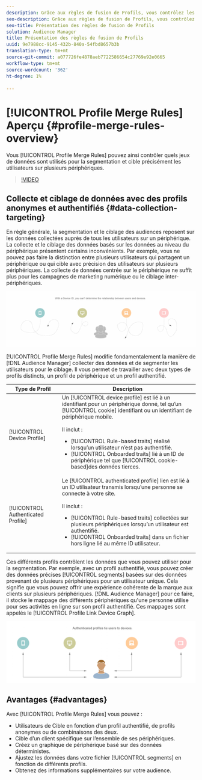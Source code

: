 ```yaml
---
description: Grâce aux règles de fusion de Profils, vous contrôlez les jeux de données utilisés pour la segmentation et pouvez cible une personne avec précision sur plusieurs périphériques.
seo-description: Grâce aux règles de fusion de Profils, vous contrôlez les jeux de données utilisés pour la segmentation et pouvez cible une personne avec précision sur plusieurs périphériques.
seo-title: Présentation des règles de fusion de Profils
solution: Audience Manager
title: Présentation des règles de fusion de Profils
uuid: 9e7988cc-9145-432b-840a-54fbd8657b3b
translation-type: tm+mt
source-git-commit: a077726fe4878aeb7722586654c27769e92e0665
workflow-type: tm+mt
source-wordcount: '362'
ht-degree: 1%

---
```



# [!UICONTROL Profile Merge Rules] Aperçu {#profile-merge-rules-overview}

Vous [!UICONTROL Profile Merge Rules] pouvez ainsi contrôler quels jeux de données sont utilisés pour la segmentation et cible précisément les utilisateurs sur plusieurs périphériques.

>[!VIDEO](https://video.tv.adobe.com/v/28974)

## Collecte et ciblage de données avec des profils anonymes et authentifiés {#data-collection-targeting}

En règle générale, la segmentation et le ciblage des audiences reposent sur les données collectées auprès de tous les utilisateurs sur un périphérique. La collecte et le ciblage des données basés sur les données au niveau du périphérique présentent certains inconvénients. Par exemple, vous ne pouvez pas faire la distinction entre plusieurs utilisateurs qui partagent un périphérique ou qui cible avec précision des utilisateurs sur plusieurs périphériques. La collecte de données centrée sur le périphérique ne suffit plus pour les campagnes de marketing numérique ou le ciblage inter-périphériques.

![](assets/unauthenticated2.png)

[!UICONTROL Profile Merge Rules] modifie fondamentalement la manière de [!DNL Audience Manager] collecter des données et de segmenter les utilisateurs pour le ciblage. Il vous permet de travailler avec deux types de profils distincts, un profil de périphérique et un profil [](../../reference/visitor-authentication-states.md)authentifié.

| Type de Profil | Description |
|---|---|
| [!UICONTROL Device Profile] | Un [!UICONTROL device profile] est lié à un identifiant pour un périphérique donné, tel qu’un [!UICONTROL cookie] identifiant ou un identifiant de périphérique mobile.<br><br>Il inclut :<ul><li>[!UICONTROL Rule-based traits] réalisé lorsqu’un utilisateur n’est pas authentifié.</li><li>[!UICONTROL Onboarded traits] lié à un ID de périphérique tel que [!UICONTROL cookie-based]des données tierces.</li></ul> |
| [!UICONTROL Authenticated Profile] | Le [!UICONTROL authenticated profile] lien est lié à un ID utilisateur transmis lorsqu’une personne se connecte à votre site.<br><br>Il inclut :<ul><li>[!UICONTROL Rule-based traits] collectées sur plusieurs périphériques lorsqu’un utilisateur est authentifié.</li><li>[!UICONTROL Onboarded traits] dans un fichier hors ligne lié au même ID utilisateur.</li></ul> |

Ces différents profils contrôlent les données que vous pouvez utiliser pour la segmentation. Par exemple, avec un profil [](../../reference/visitor-authentication-states.md)authentifié, vous pouvez créer des données précises [!UICONTROL segments] basées sur des données provenant de plusieurs périphériques pour un utilisateur unique. Cela signifie que vous pouvez offrir une expérience cohérente de la marque aux clients sur plusieurs périphériques. [!DNL Audience Manager] pour ce faire, il stocke le mappage des différents périphériques qu&#39;une personne utilise pour ses activités en ligne sur son profil [](../../reference/visitor-authentication-states.md)authentifié. Ces mappages sont appelés le [!UICONTROL Profile Link Device Graph].

![](assets/authenticated2.png)

## Avantages {#advantages}

Avec [!UICONTROL Profile Merge Rules] vous pouvez :

* Utilisateurs de Cible en fonction d’un profil [](../../reference/visitor-authentication-states.md)authentifié, de profils anonymes ou de combinaisons des deux.
* Cible d’un client spécifique sur l’ensemble de ses périphériques.
* Créez un graphique de périphérique basé sur des données déterministes.
* Ajustez les données dans votre fichier [!UICONTROL segments] en fonction de différents profils.
* Obtenez des informations supplémentaires sur votre audience.
